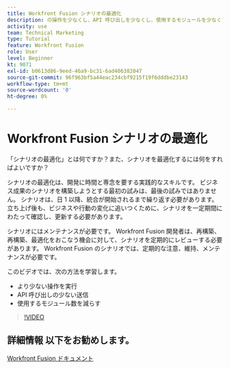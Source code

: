 ```yaml
---
title: Workfront Fusion シナリオの最適化
description: の操作を少なくし、API 呼び出しを少なくし、使用するモジュールを少なくする方法を説明します。 [!DNL Adobe Workfront Fusion].
activity: use
team: Technical Marketing
type: Tutorial
feature: Workfront Fusion
role: User
level: Beginner
kt: 9071
exl-id: b0613d86-9eed-46a9-bc31-6ad406382047
source-git-commit: 96f963bf5a44eac234cbf9215f19f6dddbe23143
workflow-type: tm+mt
source-wordcount: '0'
ht-degree: 0%

---
```


# Workfront Fusion シナリオの最適化

「シナリオの最適化」とは何ですか？また、シナリオを最適化するには何をすればよいですか？

シナリオの最適化は、開発に時間と専念を要する実践的なスキルです。 ビジネス成果のシナリオを構築しようとする最初の試みは、最後の試みではありません。 シナリオは、日 1 以降、統合が開始されるまで繰り返す必要があります。 立ち上げ後も、ビジネスや行動の変化に追いつくために、シナリオを一定期間にわたって確認し、更新する必要があります。

シナリオにはメンテナンスが必要です。 Workfront Fusion 開発者は、再構築、再構築、最適化をおこなう機会に対して、シナリオを定期的にレビューする必要があります。 Workfront Fusion のシナリオでは、定期的な注意、維持、メンテナンスが必要です。

このビデオでは、次の方法を学習します。

* より少ない操作を実行
* API 呼び出しの少ない送信
* 使用するモジュール数を減らす

>[!VIDEO](https://video.tv.adobe.com/v/335313/?quality=12)

## 詳細情報 以下をお勧めします。

[Workfront Fusion ドキュメント](https://experienceleague.adobe.com/docs/workfront/using/adobe-workfront-fusion/workfront-fusion-2.html?lang=en)
